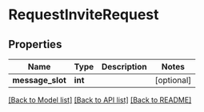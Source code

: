 # RequestInviteRequest


## Properties
Name | Type | Description | Notes
------------ | ------------- | ------------- | -------------
**message_slot** | **int** |  | [optional] 

[[Back to Model list]](../README.md#documentation-for-models) [[Back to API list]](../README.md#documentation-for-api-endpoints) [[Back to README]](../README.md)



